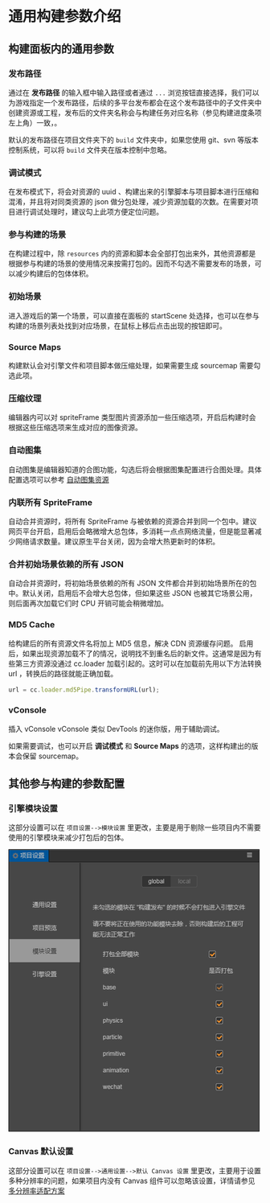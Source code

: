 # 通用构建参数介绍

## 构建面板内的通用参数
### 发布路径

通过在 **发布路径** 的输入框中输入路径或者通过 `...` 浏览按钮直接选择，我们可以为游戏指定一个发布路径，后续的多平台发布都会在这个发布路径中的子文件夹中创建资源或工程，发布后的文件夹名称会与构建任务对应名称（参见构建进度条项左上角）一致，。

默认的发布路径在项目文件夹下的 `build` 文件夹中，如果您使用 git、svn 等版本控制系统，可以将 `build` 文件夹在版本控制中忽略。

### 调试模式
在发布模式下，将会对资源的 uuid 、构建出来的引擎脚本与项目脚本进行压缩和混淆，并且将对同类资源的 json 做分包处理，减少资源加载的次数。在需要对项目进行调试处理时，建议勾上此项方便定位问题。

### 参与构建的场景
在构建过程中，除 `resources` 内的资源和脚本会全部打包出来外，其他资源都是根据参与构建的场景的使用情况来按需打包的。因而不勾选不需要发布的场景，可以减少构建后的包体体积。

### 初始场景
进入游戏后的第一个场景，可以直接在面板的 startScene 处选择，也可以在参与构建的场景列表处找到对应场景，在鼠标上移后点击出现的按钮即可。

### Source Maps
构建默认会对引擎文件和项目脚本做压缩处理，如果需要生成 sourcemap 需要勾选此项。

### 压缩纹理
编辑器内可以对 spriteFrame 类型图片资源添加一些压缩选项，开启后构建时会根据这些压缩选项来生成对应的图像资源。

### 自动图集
自动图集是编辑器知道的合图功能，勾选后将会根据图集配置进行合图处理。具体配置选项可以参考 [自动图集资源](../../asset/auto-atlas.md)

### 内联所有 SpriteFrame

自动合并资源时，将所有 SpriteFrame 与被依赖的资源合并到同一个包中。建议网页平台开启，启用后会略微增大总包体，多消耗一点点网络流量，但是能显著减少网络请求数量。建议原生平台关闭，因为会增大热更新时的体积。

### 合并初始场景依赖的所有 JSON

自动合并资源时，将初始场景依赖的所有 JSON 文件都合并到初始场景所在的包中。默认关闭，启用后不会增大总包体，但如果这些 JSON 也被其它场景公用，则后面再次加载它们时 CPU 开销可能会稍微增加。

### MD5 Cache

给构建后的所有资源文件名将加上 MD5 信息，解决 CDN 资源缓存问题。
启用后，如果出现资源加载不了的情况，说明找不到重名后的新文件。这通常是因为有些第三方资源没通过 cc.loader 加载引起的。这时可以在加载前先用以下方法转换 url ，转换后的路径就能正确加载。

```js
url = cc.loader.md5Pipe.transformURL(url);
```

### vConsole

插入 vConsole vConsole 类似 DevTools 的迷你版，用于辅助调试。

如果需要调试，也可以开启 **调试模式** 和 **Source Maps** 的选项，这样构建出的版本会保留 sourcemap。

## 其他参与构建的参数配置

### 引擎模块设置
这部分设置可以在 `项目设置-->模块设置` 里更改，主要是用于剔除一些项目内不需要使用的引擎模块来减少打包后的包体。

![](build-options/engine-excludes.png)

### Canvas 默认设置
这部分设置可以在 `项目设置-->通用设置-->默认 Canvas 设置` 里更改，主要用于设置多种分辨率的问题，如果项目内没有 Canvas 组件可以忽略该设置，详情请参见[多分辨率适配方案](../../ui-system/components/engine/multi-resolution.md)